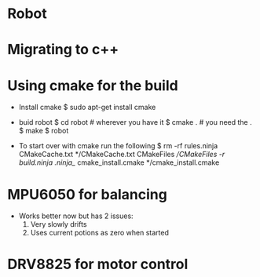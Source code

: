 # Robot

# Migrating to c++

# Using cmake for the build
- Install cmake
$ sudo apt-get install cmake
- buid robot
$ cd robot # wherever you have it
$ cmake . # you need the .
$ make
$ robot

- To start over with cmake run the following
$ rm -rf rules.ninja CMakeCache.txt */CMakeCache.txt CMakeFiles */CMakeFiles -r build.ninja .ninja_* cmake_install.cmake */cmake_install.cmake

# MPU6050 for balancing

- Works better now but has 2 issues:
  1. Very slowly drifts
  2. Uses current potions as zero when started

# DRV8825 for motor control
